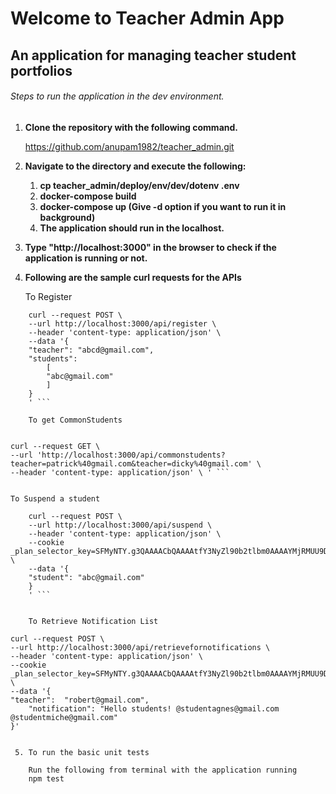 # Welcome to Teacher Admin App
##  An application for managing teacher student portfolios

###### Steps to run the application in the dev environment.

1. **Clone the repository with the following command.**

    https://github.com/anupam1982/teacher_admin.git

2. **Navigate to the directory and execute the following:**

    1. **cp teacher_admin/deploy/env/dev/dotenv .env**
    2. **docker-compose build**
    3. **docker-compose up (Give -d option if you want to run it in background)**
    4. **The application should run in the localhost.**

3. **Type "http://localhost:3000" in the browser to check if the application is running or not.**

4. **Following are the sample curl requests for the APIs**
   

    To Register

```
    curl --request POST \
    --url http://localhost:3000/api/register \
    --header 'content-type: application/json' \
    --data '{
    "teacher": "abcd@gmail.com",
    "students":
        [
        "abc@gmail.com"
        ]
    }
    ' ```

    To get CommonStudents


```
    curl --request GET \
    --url 'http://localhost:3000/api/commonstudents?teacher=patrick%40gmail.com&teacher=dicky%40gmail.com' \
    --header 'content-type: application/json' \ ' ```

    
    To Suspend a student


```
    curl --request POST \
    --url http://localhost:3000/api/suspend \
    --header 'content-type: application/json' \
    --cookie _plan_selector_key=SFMyNTY.g3QAAAACbQAAAAtfY3NyZl90b2tlbm0AAAAYMjRMUU9Dem13dmlWQjFWYV8wTzdQZUsybQAAAANzaWRtAAAAAzEyMw._QzZmI7orZ_I0RB5NLPzNXG_0elv24wDuD5gSPb7HFM \
    --data '{
    "student": "abc@gmail.com"
    }
    ' ```


    To Retrieve Notification List

```
    curl --request POST \
    --url http://localhost:3000/api/retrievefornotifications \
    --header 'content-type: application/json' \
    --cookie _plan_selector_key=SFMyNTY.g3QAAAACbQAAAAtfY3NyZl90b2tlbm0AAAAYMjRMUU9Dem13dmlWQjFWYV8wTzdQZUsybQAAAANzaWRtAAAAAzEyMw._QzZmI7orZ_I0RB5NLPzNXG_0elv24wDuD5gSPb7HFM \
    --data '{
    "teacher":  "robert@gmail.com",
        "notification": "Hello students! @studentagnes@gmail.com @studentmiche@gmail.com"
    }'
```

 5. To run the basic unit tests

    Run the following from terminal with the application running
    npm test


